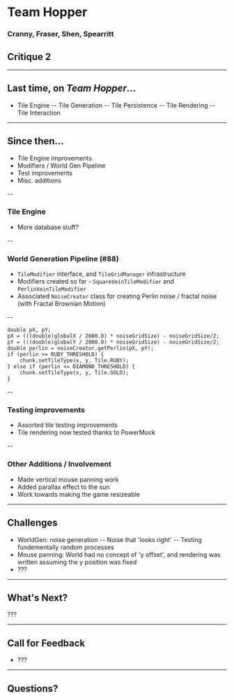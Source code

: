 # Team Hopper
### Cranny, Fraser, Shen, Spearritt
## Critique 2
---

## Last time, on *Team Hopper*...

- Tile Engine
-- Tile Generation
-- Tile Persistence
-- Tile Rendering
-- Tile Interaction

---

## Since then...

- Tile Engine improvements
- Modifiers / World Gen Pipeline
- Test improvements
- Misc. additions

--

### Tile Engine

- More database stuff?

--

### World Generation Pipeline (#88)

- `TileModifier` interface, and `TileGridManager` infrastructure
- Modifiers created so far - `SquareVeinTileModifier` and `PerlinVeinTileModifier`
- Associated `NoiseCreator` class for creating Perlin noise / fractal noise (with Fractal Brownian Motion)

--

```
double pX, pY;
pX = (((double)globalX / 2000.0) * noiseGridSize) - noiseGridSize/2;
pY = (((double)globalY / 2000.0) * noiseGridSize) - noiseGridSize/2;
double perlin = noiseCreator.getPerlin(pX, pY);
if (perlin >= RUBY_THRESHOLD) {
	chunk.setTileType(x, y, Tile.RUBY);
} else if (perlin <= DIAMOND_THRESHOLD) {
	chunk.setTileType(x, y, Tile.GOLD);
}
```

--

### Testing improvements

- Assorted tile testing improvements
- Tile rendering now tested thanks to PowerMock

--

### Other Additions / Involvement

- Made vertical mouse panning work
- Added parallax effect to the sun
- Work towards making the game resizeable

---

## Challenges

- WorldGen: noise generation
-- Noise that 'looks right'
-- Testing fundementally random processes
- Mouse panning: World had no concept of 'y offset', and rendering was written assuming the y position was fixed
- ???

---

## What's Next?

???

---

## Call for Feedback

- ???
	
---

## Questions?